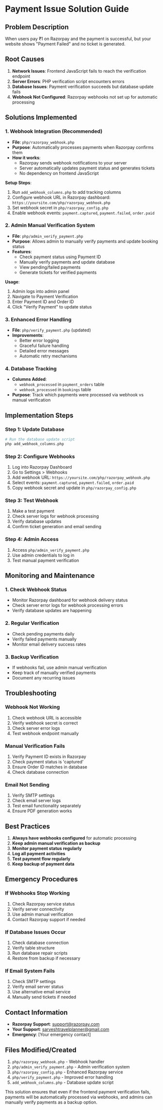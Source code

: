 # Payment Issue Solution Guide

## Problem Description
When users pay ₹1 on Razorpay and the payment is successful, but your website shows "Payment Failed" and no ticket is generated.

## Root Causes
1. **Network Issues**: Frontend JavaScript fails to reach the verification endpoint
2. **Server Errors**: PHP verification script encounters errors
3. **Database Issues**: Payment verification succeeds but database update fails
4. **Webhook Not Configured**: Razorpay webhooks not set up for automatic processing

## Solutions Implemented

### 1. **Webhook Integration (Recommended)**
- **File**: `php/razorpay_webhook.php`
- **Purpose**: Automatically processes payments when Razorpay confirms them
- **How it works**: 
  - Razorpay sends webhook notifications to your server
  - Server automatically updates payment status and generates tickets
  - No dependency on frontend JavaScript

**Setup Steps**:
1. Run `add_webhook_columns.php` to add tracking columns
2. Configure webhook URL in Razorpay dashboard: `https://yoursite.com/php/razorpay_webhook.php`
3. Set webhook secret in `php/razorpay_config.php`
4. Enable webhook events: `payment.captured`, `payment.failed`, `order.paid`

### 2. **Admin Manual Verification System**
- **File**: `php/admin_verify_payment.php`
- **Purpose**: Allows admin to manually verify payments and update booking status
- **Features**:
  - Check payment status using Payment ID
  - Manually verify payments and update database
  - View pending/failed payments
  - Generate tickets for verified payments

**Usage**:
1. Admin logs into admin panel
2. Navigate to Payment Verification
3. Enter Payment ID and Order ID
4. Click "Verify Payment" to update status

### 3. **Enhanced Error Handling**
- **File**: `php/verify_payment.php` (updated)
- **Improvements**:
  - Better error logging
  - Graceful failure handling
  - Detailed error messages
  - Automatic retry mechanisms

### 4. **Database Tracking**
- **Columns Added**:
  - `webhook_processed` in `payment_orders` table
  - `webhook_processed` in `bookings` table
- **Purpose**: Track which payments were processed via webhook vs manual verification

## Implementation Steps

### Step 1: Update Database
```bash
# Run the database update script
php add_webhook_columns.php
```

### Step 2: Configure Webhooks
1. Log into Razorpay Dashboard
2. Go to Settings > Webhooks
3. Add webhook URL: `https://yoursite.com/php/razorpay_webhook.php`
4. Select events: `payment.captured`, `payment.failed`, `order.paid`
5. Copy webhook secret and update in `php/razorpay_config.php`

### Step 3: Test Webhook
1. Make a test payment
2. Check server logs for webhook processing
3. Verify database updates
4. Confirm ticket generation and email sending

### Step 4: Admin Access
1. Access `php/admin_verify_payment.php`
2. Use admin credentials to log in
3. Test manual payment verification

## Monitoring and Maintenance

### 1. **Check Webhook Status**
- Monitor Razorpay dashboard for webhook delivery status
- Check server error logs for webhook processing errors
- Verify database updates are happening

### 2. **Regular Verification**
- Check pending payments daily
- Verify failed payments manually
- Monitor email delivery success rates

### 3. **Backup Verification**
- If webhooks fail, use admin manual verification
- Keep track of manually verified payments
- Document any recurring issues

## Troubleshooting

### Webhook Not Working
1. Check webhook URL is accessible
2. Verify webhook secret is correct
3. Check server error logs
4. Test webhook endpoint manually

### Manual Verification Fails
1. Verify Payment ID exists in Razorpay
2. Check payment status is 'captured'
3. Ensure Order ID matches in database
4. Check database connection

### Email Not Sending
1. Verify SMTP settings
2. Check email server logs
3. Test email functionality separately
4. Ensure PDF generation works

## Best Practices

1. **Always have webhooks configured** for automatic processing
2. **Keep admin manual verification as backup**
3. **Monitor payment status regularly**
4. **Log all payment activities**
5. **Test payment flow regularly**
6. **Keep backup of payment data**

## Emergency Procedures

### If Webhooks Stop Working
1. Check Razorpay service status
2. Verify server connectivity
3. Use admin manual verification
4. Contact Razorpay support if needed

### If Database Issues Occur
1. Check database connection
2. Verify table structure
3. Run database repair scripts
4. Restore from backup if necessary

### If Email System Fails
1. Check SMTP settings
2. Verify email server status
3. Use alternative email service
4. Manually send tickets if needed

## Contact Information
- **Razorpay Support**: support@razorpay.com
- **Your Support**: sarveshtravelplanner@gmail.com
- **Emergency**: [Your emergency contact]

## Files Modified/Created
1. `php/razorpay_webhook.php` - Webhook handler
2. `php/admin_verify_payment.php` - Admin verification system
3. `php/razorpay_config.php` - Enhanced Razorpay service
4. `php/verify_payment.php` - Improved error handling
5. `add_webhook_columns.php` - Database update script

This solution ensures that even if the frontend payment verification fails, payments will be automatically processed via webhooks, and admins can manually verify payments as a backup option. 